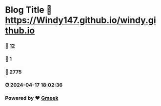 # Blog Title :link: https://Windy147.github.io/windy.github.io 
### :page_facing_up: [12](https://Windy147.github.io/windy.github.io/tag.html) 
### :speech_balloon: 1 
### :hibiscus: 2775 
### :alarm_clock: 2024-04-17 18:02:36 
### Powered by :heart: [Gmeek](https://github.com/Meekdai/Gmeek)
